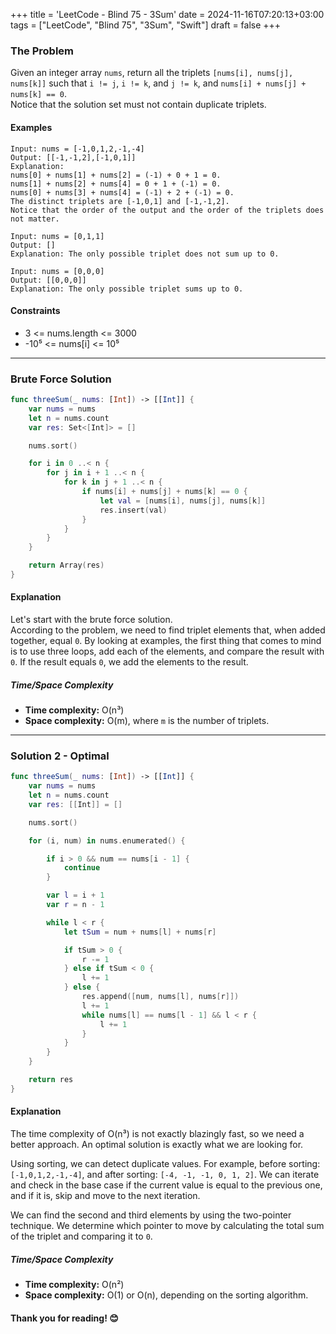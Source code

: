+++
title = 'LeetCode - Blind 75 - 3Sum'
date = 2024-11-16T07:20:13+03:00
tags = ["LeetCode", "Blind 75", "3Sum", "Swift"]
draft = false
+++

### The Problem 
Given an integer array `nums`, return all the triplets `[nums[i], nums[j], nums[k]]` such that `i != j`, `i != k`, and `j != k`, and `nums[i] + nums[j] + nums[k] == 0`.  
Notice that the solution set must not contain duplicate triplets.

#### Examples
``` 
Input: nums = [-1,0,1,2,-1,-4]
Output: [[-1,-1,2],[-1,0,1]]
Explanation: 
nums[0] + nums[1] + nums[2] = (-1) + 0 + 1 = 0.
nums[1] + nums[2] + nums[4] = 0 + 1 + (-1) = 0.
nums[0] + nums[3] + nums[4] = (-1) + 2 + (-1) = 0.
The distinct triplets are [-1,0,1] and [-1,-1,2].
Notice that the order of the output and the order of the triplets does not matter.
```

```
Input: nums = [0,1,1]
Output: []
Explanation: The only possible triplet does not sum up to 0.
```

```
Input: nums = [0,0,0]
Output: [[0,0,0]]
Explanation: The only possible triplet sums up to 0.
```

#### Constraints
* 3 <= nums.length <= 3000
* -10⁵ <= nums[i] <= 10⁵

---

### Brute Force Solution 
```swift 
func threeSum(_ nums: [Int]) -> [[Int]] {
    var nums = nums
    let n = nums.count
    var res: Set<[Int]> = []

    nums.sort()

    for i in 0 ..< n {
        for j in i + 1 ..< n {
            for k in j + 1 ..< n {
                if nums[i] + nums[j] + nums[k] == 0 {
                    let val = [nums[i], nums[j], nums[k]]
                    res.insert(val)
                }
            }
        }
    }

    return Array(res)
}
```

#### Explanation
Let's start with the brute force solution.  
According to the problem, we need to find triplet elements that, when added together, equal `0`. By looking at examples, the first thing that comes to mind is to use three loops, add each of the elements, and compare the result with `0`. If the result equals `0`, we add the elements to the result.

##### Time/Space Complexity
* **Time complexity:** O(n³)  
* **Space complexity:** O(m), where `m` is the number of triplets.

---

### Solution 2 - Optimal
```swift 
func threeSum(_ nums: [Int]) -> [[Int]] {
    var nums = nums
    let n = nums.count
    var res: [[Int]] = []

    nums.sort()

    for (i, num) in nums.enumerated() {

        if i > 0 && num == nums[i - 1] {
            continue
        }

        var l = i + 1
        var r = n - 1

        while l < r {
            let tSum = num + nums[l] + nums[r]

            if tSum > 0 {
                r -= 1
            } else if tSum < 0 {
                l += 1
            } else {
                res.append([num, nums[l], nums[r]])
                l += 1
                while nums[l] == nums[l - 1] && l < r {
                    l += 1
                }
            }
        }
    }

    return res
}
``` 

#### Explanation
The time complexity of O(n³) is not exactly blazingly fast, so we need a better approach. An optimal solution is exactly what we are looking for.  

Using sorting, we can detect duplicate values. For example, before sorting: `[-1,0,1,2,-1,-4]`, and after sorting: `[-4, -1, -1, 0, 1, 2]`. We can iterate and check in the base case if the current value is equal to the previous one, and if it is, skip and move to the next iteration.  

We can find the second and third elements by using the two-pointer technique. We determine which pointer to move by calculating the total sum of the triplet and comparing it to `0`.

##### Time/Space Complexity
* **Time complexity:** O(n²)  
* **Space complexity:** O(1) or O(n), depending on the sorting algorithm.

#### Thank you for reading! 😊

